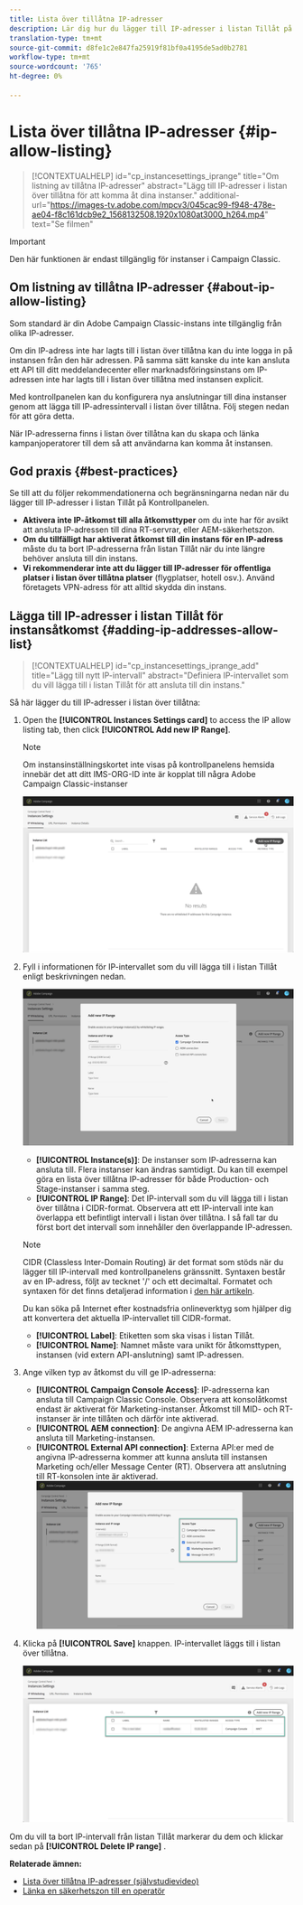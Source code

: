 ```yaml
---
title: Lista över tillåtna IP-adresser
description: Lär dig hur du lägger till IP-adresser i listan Tillåt på Kontrollpanelen för instansåtkomst
translation-type: tm+mt
source-git-commit: d8fe1c2e847fa25919f81bf0a4195de5ad0b2781
workflow-type: tm+mt
source-wordcount: '765'
ht-degree: 0%

---
```



# Lista över tillåtna IP-adresser {#ip-allow-listing}

>[!CONTEXTUALHELP]
>id="cp_instancesettings_iprange"
>title="Om listning av tillåtna IP-adresser"
>abstract="Lägg till IP-adresser i listan över tillåtna för att komma åt dina instanser."
>additional-url="https://images-tv.adobe.com/mpcv3/045cac99-f948-478e-ae04-f8c161dcb9e2_1568132508.1920x1080at3000_h264.mp4" text="Se filmen"

>[!IMPORTANT]
>
>Den här funktionen är endast tillgänglig för instanser i Campaign Classic.

## Om listning av tillåtna IP-adresser {#about-ip-allow-listing}

Som standard är din Adobe Campaign Classic-instans inte tillgänglig från olika IP-adresser.

Om din IP-adress inte har lagts till i listan över tillåtna kan du inte logga in på instansen från den här adressen. På samma sätt kanske du inte kan ansluta ett API till ditt meddelandecenter eller marknadsföringsinstans om IP-adressen inte har lagts till i listan över tillåtna med instansen explicit.

Med kontrollpanelen kan du konfigurera nya anslutningar till dina instanser genom att lägga till IP-adressintervall i listan över tillåtna. Följ stegen nedan för att göra detta.

När IP-adresserna finns i listan över tillåtna kan du skapa och länka kampanjoperatorer till dem så att användarna kan komma åt instansen.

## God praxis {#best-practices}

Se till att du följer rekommendationerna och begränsningarna nedan när du lägger till IP-adresser i listan Tillåt på Kontrollpanelen.

* **Aktivera inte IP-åtkomst till alla åtkomsttyper** om du inte har för avsikt att ansluta IP-adressen till dina RT-servrar, eller AEM-säkerhetszon.
* **Om du tillfälligt har aktiverat åtkomst till din instans för en IP-adress** måste du ta bort IP-adresserna från listan Tillåt när du inte längre behöver ansluta till din instans.
* **Vi rekommenderar inte att du lägger till IP-adresser för offentliga platser i listan över tillåtna platser** (flygplatser, hotell osv.). Använd företagets VPN-adress för att alltid skydda din instans.

## Lägga till IP-adresser i listan Tillåt för instansåtkomst {#adding-ip-addresses-allow-list}

>[!CONTEXTUALHELP]
>id="cp_instancesettings_iprange_add"
>title="Lägg till nytt IP-intervall"
>abstract="Definiera IP-intervallet som du vill lägga till i listan Tillåt för att ansluta till din instans."

Så här lägger du till IP-adresser i listan över tillåtna:

1. Open the **[!UICONTROL Instances Settings card]** to access the IP allow listing tab, then click **[!UICONTROL Add new IP Range]**.

   >[!NOTE]
   >
   >Om instansinställningskortet inte visas på kontrollpanelens hemsida innebär det att ditt IMS-ORG-ID inte är kopplat till några Adobe Campaign Classic-instanser

   ![](assets/ip_whitelist_list1.png)

1. Fyll i informationen för IP-intervallet som du vill lägga till i listan Tillåt enligt beskrivningen nedan.

   ![](assets/ip_whitelist_add1.png)

   * **[!UICONTROL Instance(s)]**: De instanser som IP-adresserna kan ansluta till. Flera instanser kan ändras samtidigt. Du kan till exempel göra en lista över tillåtna IP-adresser för både Production- och Stage-instanser i samma steg.
   * **[!UICONTROL IP Range]**: Det IP-intervall som du vill lägga till i listan över tillåtna i CIDR-format. Observera att ett IP-intervall inte kan överlappa ett befintligt intervall i listan över tillåtna. I så fall tar du först bort det intervall som innehåller den överlappande IP-adressen.
   >[!NOTE]
   >
   >CIDR (Classless Inter-Domain Routing) är det format som stöds när du lägger till IP-intervall med kontrollpanelens gränssnitt. Syntaxen består av en IP-adress, följt av tecknet &#39;/&#39; och ett decimaltal. Formatet och syntaxen för det finns detaljerad information i [den här artikeln](https://whatismyipaddress.com/cidr).
   >
   >Du kan söka på Internet efter kostnadsfria onlineverktyg som hjälper dig att konvertera det aktuella IP-intervallet till CIDR-format.

   * **[!UICONTROL Label]**: Etiketten som ska visas i listan Tillåt.
   * **[!UICONTROL Name]**: Namnet måste vara unikt för åtkomsttypen, instansen (vid extern API-anslutning) samt IP-adressen.


1. Ange vilken typ av åtkomst du vill ge IP-adresserna:

   * **[!UICONTROL Campaign Console Access]**: IP-adresserna kan ansluta till Campaign Classic Console. Observera att konsolåtkomst endast är aktiverat för Marketing-instanser. Åtkomst till MID- och RT-instanser är inte tillåten och därför inte aktiverad.
   * **[!UICONTROL AEM connection]**: De angivna AEM IP-adresserna kan ansluta till Marketing-instansen.
   * **[!UICONTROL External API connection]**: Externa API:er med de angivna IP-adresserna kommer att kunna ansluta till instansen Marketing och/eller Message Center (RT). Observera att anslutning till RT-konsolen inte är aktiverad.
   ![](assets/ip_whitelist_acesstype.png)

1. Klicka på **[!UICONTROL Save]** knappen. IP-intervallet läggs till i listan över tillåtna.

   ![](assets/ip_whitelist_added.png)

Om du vill ta bort IP-intervall från listan Tillåt markerar du dem och klickar sedan på **[!UICONTROL Delete IP range]** .

**Relaterade ämnen:**
* [Lista över tillåtna IP-adresser (självstudievideo)](https://docs.adobe.com/content/help/en/campaign-learn/campaign-classic-tutorials/administrating/control-panel-acc/ip-allow-listing.html)
* [Länka en säkerhetszon till en operatör](https://docs.campaign.adobe.com/doc/AC/en/INS_Additional_configurations_Configuring_Campaign_server.html#Linking_a_security_zone_to_an_operator)
